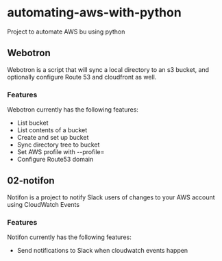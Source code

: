 # automating-aws-with-python
Project to automate AWS bu using python

## Webotron

Webotron is a script that will sync a local directory to an s3 bucket, and optionally configure Route 53 and cloudfront as well.

### Features

Webotron currently has the following features:

- List bucket
- List contents of a bucket
- Create and set up bucket
- Sync directory tree to bucket
- Set AWS profile with --profile=<profileName>
- Configure Route53 domain

## 02-notifon

Notifon is a project to notify Slack users of changes to your AWS account using CloudWatch Events

### Features

Notifon currently has the following features:
- Send notifications to Slack when cloudwatch events happen